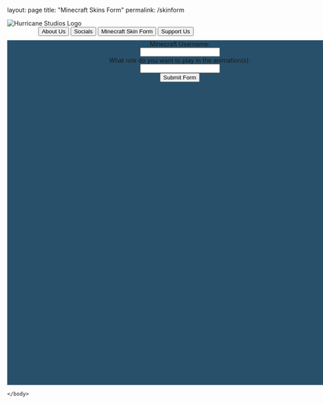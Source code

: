 layout: page title: "Minecraft Skins Form" permalink: /skinform

<!DOCTYPE html>
<html lang="en">
    <head>
    <meta charset="utf-8">
    <meta name="viewport" content="width=device-width, initial-scale=1.0">
    <title>Hurricane Studios</title>
    <link href="style.css" rel="stylesheet">
    </head>
    <body>
        <main>
            <img src="https://i.imgur.com/Q3omGNG.png" alt="Hurricane Studios Logo" class="centerimage">
           <center>
            <section>
            <button class="topbuttons">
                About Us
            </button>
            <button class="topbuttons">
                Socials
            </button>
            <button class="topbuttons">
                Minecraft Skin Form
            </button>
            <button class="topbuttons">
                Support Us
            </button>
        </section>
        <section>
            <div id="rectangle" style="width: 800px; height: 800px; background-color:#28506a; margin-top: 10px; margin-left: auto; margin-right: auto;">
                <form action="https://getform.io/f/651b139e-73ec-467b-bc0a-5a1df557c70f" method="POST">
                       Minecraft Username:<br><input type="text" name="minecraftusername"required><br>
                       What role do you want to play in the animation(s):<br><input type="text" name="animationrole"required><br>
                       <button type="submit">Submit Form</button>
                </form>
            </div>
        </section>
    </center>
        </main>
        
    </body>
</html>
